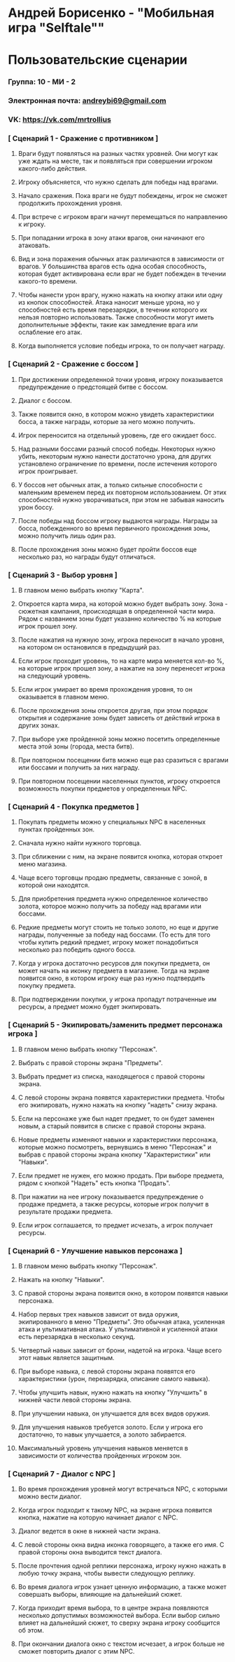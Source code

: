# Андрей Борисенко - "Мобильная игра "Selftale"" 

# Пользовательские сценарии 

  

### Группа: 10 - МИ - 2 

### Электронная почта: andreybi69@gmail.com 

### VK: https://vk.com/mrtrollius 

  

  

### [ Сценарий 1 - Сражение с противником ] 

  

1. Враги будут появляться на разных частях уровней. Они могут как уже ждать на месте, так и появляться при совершении игроком какого-либо действия. 

2. Игроку объясняется, что нужно сделать для победы над врагами. 

3. Начало сражения. Пока враги не будут побеждены, игрок не сможет продолжить прохождения уровня. 

4. При встрече с игроком враги начнут перемещаться по направлению к игроку. 

5. При попадании игрока в зону атаки врагов, они начинают его атаковать. 

6. Вид и зона поражения обычных атак различаются в зависимости от врагов. У большинства врагов есть одна особая способность, которая будет активирована если враг не будет побежден в течении какого-то времени. 

7. Чтобы нанести урон врагу, нужно нажать на кнопку атаки или одну из кнопок способностей. Атака наносит меньше урона, но у способностей есть время перезарядки, в течении которого их нельзя повторно использовать. Также способности могут иметь дополнительные эффекты, такие как замедление врага или ослабление его атак. 

8. Когда выполняется условие победы игрока, то он получает награду.  

  

  

### [ Сценарий 2 - Сражение с боссом ] 

  

1. При достижении определенной точки уровня, игроку показывается предупреждение о предстоящей битве с боссом. 

2. Диалог с боссом. 

3. Также появится окно, в котором можно увидеть характеристики босса, а также награды, которые за него можно получить. 

4. Игрок переносится на отдельный уровень, где его ожидает босс. 

5. Над разными боссами разный способ победы. Некоторых нужно убить, некоторым нужно нанести достаточно урона, для других установлено ограничение по времени, после истечения которого игрок проигрывает. 

6. У боссов нет обычных атак, а только сильные способности с маленьким временем перед их повторном использованием. От этих способностей нужно уворачиваться, при этом не забывая наносить урон боссу. 

7. После победы над боссом игроку выдаются награды. Награды за босса, побежденного во время первичного прохождения зоны, можно получить лишь один раз. 

8. После прохождения зоны можно будет пройти боссов еще несколько раз, но награды будут отличаться. 

  

### [ Сценарий 3 - Выбор уровня ] 

  

1. В главном меню выбрать кнопку "Карта". 

2. Откроется карта мира, на которой можно будет выбрать зону. Зона - сюжетная кампания, происходящая в определенной части мира. Рядом с названием зоны будет указанно количество % на которые игрок прошел зону. 

3. После нажатия на нужную зону, игрока переносит в начало уровня, на котором он остановился в предыдущий раз. 

4. Если игрок проходит уровень, то на карте мира меняется кол-во %, на которые игрок прошел зону, а нажатие на зону перенесет игрока на следующий уровень. 

5. Если игрок умирает во время прохождения уровня, то он оказывается в главном меню.  

6. После прохождения зоны откроется другая, при этом порядок открытия и содержание зоны будет зависеть от действий игрока в других зонах. 

7. При выборе уже пройденной зоны можно посетить определенные места этой зоны (города, места битв). 

8. При повторном посещении битв можно еще раз сразиться с врагами или боссами и получить за них награду. 

9. При повторном посещении населенных пунктов, игроку откроется возможность покупки предметов у определенных NPC. 

  

### [ Сценарий 4 - Покупка предметов ] 

  

1. Покупать предметы можно у специальных NPC в населенных пунктах пройденных зон. 

2. Сначала нужно найти нужного торговца. 

3. При сближении с ним, на экране появится кнопка, которая откроет меню магазина. 

4. Чаще всего торговцы продаю предметы, связанные с зоной, в которой они находятся. 

5. Для приобретения предмета нужно определенное количество золота, которое можно получить за победу над врагами или боссами. 

6. Редкие предметы могут стоить не только золото, но еще и другие награды, полученные за победу над боссами. (То есть для того чтобы купить редкий предмет, игроку может понадобиться несколько раз победить одного босса.  

7. Когда у игрока достаточно ресурсов для покупки предмета, он может начать на иконку предмета в магазине. Тогда на экране появится окно, в котором игроку еще раз нужно подтвердить покупку предмета. 

8. При подтверждении покупки, у игрока пропадут потраченные им ресурсы, а предмет можно будет экипировать. 

  

### [ Сценарий 5 - Экипировать/заменить предмет персонажа игрока ] 

  

1. В главном меню выбрать кнопку "Персонаж". 

2. Выбрать с правой стороны экрана "Предметы". 

3. Выбрать предмет из списка, находящегося с правой стороны экрана. 

4. С левой стороны экрана появятся характеристики предмета. Чтобы его экипировать, нужно нажать на кнопку "надеть" снизу экрана. 

5. Если на персонаже уже был надет предмет, то он будет заменен новым, а старый появится в списке с правой стороны экрана. 

6. Новые предметы изменяют навыки и характеристики персонажа, которые можно посмотреть, вернувшись в меню "Персонаж" и выбрав с правой стороны экрана кнопку "Характеристики" или "Навыки". 

7. Если предмет не нужен, его можно продать. При выборе предмета, рядом с кнопкой "Надеть" есть кнопка "Продать". 

8. При нажатии на нее игроку показывается предупреждение о продаже предмета, а также ресурсы, которые игрок получит в результате продажи предмета. 

9. Если игрок соглашается, то предмет исчезать, а игрок получает ресурсы.  

  

### [ Сценарий 6 - Улучшение навыков персонажа ] 

  

1. В главном меню выбрать кнопку "Персонаж". 

2. Нажать на кнопку "Навыки". 

3. С правой стороны экрана появится окно, в котором появятся навыки персонажа. 

4. Набор первых трех навыков зависит от вида оружия, экипированного в меню "Предметы". Это обычная атака, усиленная атака и ультимативная атака. У ультимативной и усиленной атаки есть перезарядка в несколько секунд. 

5. Четвертый навык зависит от брони, надетой на игрока. Чаще всего этот навык является защитным. 

4. При выборе навыка, с левой стороны экрана появятся его характеристики (урон, перезарядка, описание самого навыка). 

5. Чтобы улучшить навык, нужно нажать на кнопку "Улучшить" в нижней части левой стороны экрана. 

6. При улучшении навыка, он улучшается для всех видов оружия. 

7. Для улучшения навыков требуется золото. Если у игрока его достаточно, то навык улучшается, а золото забирается. 

8. Максимальный уровень улучшения навыков меняется в зависимости от количества пройденных игроком зон. 

  

### [ Сценарий 7 - Диалог с NPC ] 

  

1. Во время прохождения уровней могут встречаться NPC, с которыми можно вести диалог. 

2. Когда игрок подходит к такому NPC, на экране игрока появится кнопка, нажатие на которую начинает диалог с NPC. 

3. Диалог ведется в окне в нижней части экрана. 

4. С левой стороны окна видна иконка говорящего, а также его имя. С правой стороны окна выводится текст диалога. 

5. После прочтения одной реплики персонажа, игроку нужно нажать в любую точку экрана, чтобы вывести следующую реплику. 

6. Во время диалога игрок узнает ценную информацию, а также может совершать выборы, влияющие на дальнейший сюжет. 

7. Когда приходит время выбора, то в центре экрана появляются несколько допустимых возможностей выбора. Если выбор сильно влияет на дальнейший сюжет, то сверху экрана игроку сообщится об этом. 

8. При окончании диалога окно с текстом исчезает, а игрок больше не сможет повторить диалог с этим NPC. 